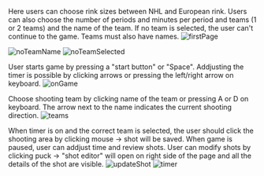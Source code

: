 Here users can choose rink sizes between NHL and European rink. Users can also choose the number of periods and minutes per period and teams (1 or 2 teams) and the name of the team.  If no team is selected, the user can't continue to the game. Teams must also have names.
![firstPage](https://user-images.githubusercontent.com/74422288/99127996-54dd7b00-2612-11eb-92b1-f536917237a5.PNG)

![noTeamName](https://user-images.githubusercontent.com/74422288/99128001-5a3ac580-2612-11eb-8d7b-bca96fdc12a9.PNG)
![noTeamSelected](https://user-images.githubusercontent.com/74422288/99128003-5c048900-2612-11eb-9a61-b5ba6bddb7b0.PNG)

User starts game by pressing a "start button" or "Space". Addjusting the timer is possible by clicking arrows or pressing the left/right arrow on keyboard.
![onGame](https://user-images.githubusercontent.com/74422288/99128009-5dce4c80-2612-11eb-9e24-09a7ccbad9f7.PNG)

Choose shooting team by clicking name of the team or pressing A or D on keyboard. The arrow next to the name indicates the current shooting direction.
![teams](https://user-images.githubusercontent.com/74422288/99128017-62930080-2612-11eb-8141-8a4f39dcab51.PNG)

When timer is on and the correct team is selected, the user should click the shooting area by clicking mouse -> shot will be saved. When game is paused, user can addjust time and review shots. User can modify shots by clicking puck -> "shot editor" will open on right side of the page and all the details of the shot are visible. 
![updateShot](https://user-images.githubusercontent.com/74422288/99128025-66268780-2612-11eb-80c3-e13b79edda0b.PNG)
![timer](https://user-images.githubusercontent.com/74422288/99128035-69ba0e80-2612-11eb-9271-1437e85bd60b.PNG)
